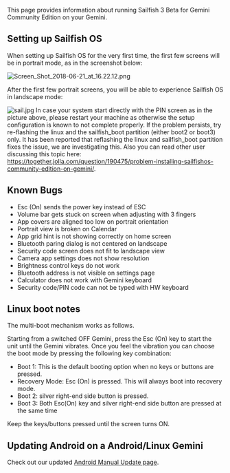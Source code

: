 This page provides information about running Sailfish 3 Beta for Gemini
Community Edition on your Gemini.

## <span id="Linux_boot_notes" class="mw-headline">Setting up Sailfish OS</span>

<span class="mw-headline">When setting up Sailfish OS for the very first
time, the first few screens will be in portrait mode, as in the
screenshot below:</span>

<span class="mw-headline">![](Screen_Shot_2018-06-21_at_16.22.12.png "Screen_Shot_2018-06-21_at_16.22.12.png")</span>

<span class="mw-headline">After the first few portrait screens, you will
be able to experience Sailfish OS in landscape mode:</span>

<span class="mw-headline">![](sail.jpg "sail.jpg")
In case your system start directly with the PIN screen as in the picture
above, please restart your machine as otherwise the setup configuration
is known to not complete properly. If the problem persists, try
re-flashing the linux and the sailfish_boot partition (either boot2 or
boot3) only. It has been reported that reflashing the linux and
sailfish_boot partition fixes the issue,
we</span><span class="mw-headline"> are investigating this. Also you can
read other user discussing this topic here:
[<https://together.jolla.com/question/190475/problem-installing-sailfishos-community-edition-on-gemini/>](https://together.jolla.com/question/190475/problem-installing-sailfishos-community-edition-on-gemini/).

</span><span id="Linux_boot_notes" class="mw-headline"></span><span id="Linux_boot_notes" class="mw-headline"></span>

## Known Bugs

-   <span class="mw-headline">Esc (On) sends the power key instead of
    ESC
    </span>
-   Volume bar gets stuck on screen when adjusting with 3 fingers
-   App covers are aligned too low on portrait orientation
-   Portrait view is broken on Calendar
-   App grid hint is not showing correctly on home screen
-   Bluetooth paring dialog is not centered on landscape
-   Security code screen does not fit to landscape view
-   Camera app settings does not show resolution
-   Brightness control keys do not work
-   Bluetooth address is not visible on settings page
-   Calculator does not work with Gemini keyboard
-   Security code/PIN code can not be typed with HW keyboard

## <span id="Linux_boot_notes" class="mw-headline">Linux boot notes</span>

The multi-boot mechanism works as follows.

Starting from a switched OFF Gemini, press the Esc (On) key to start the
unit until the Gemini vibrates. Once you feel the vibration you can
choose the boot mode by pressing the following key combination:

-   Boot 1: This is the default booting option when no keys or buttons
    are pressed.
-   Recovery Mode: Esc (On) is pressed. This will always boot into
    recovery mode.
-   Boot 2: silver right-end side button is pressed.
-   Boot 3: Both Esc(On) key and silver right-end side button are
    pressed at the same time

Keep the keys/buttons pressed until the screen turns ON.

## <span class="mw-headline"> </span><span id="Linux_boot_notes" class="mw-headline"></span><span id="Linux_boot_notes" class="mw-headline">Updating Android on a Android/Linux Gemini </span>

Check out our updated [Android Manual Update
page](Android_Manual_Update "wikilink").